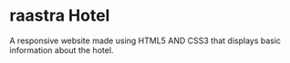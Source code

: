 # raastra Hotel

A responsive website made using HTML5 AND CSS3 that displays basic information about the hotel.
